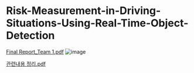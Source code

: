 # Risk-Measurement-in-Driving-Situations-Using-Real-Time-Object-Detection
[Final Report_Team 1.pdf](https://github.com/calisyj/Risk-Measurement-in-Driving-Situations-Using-Real-Time-Object-Detection/files/9910826/Final.Report_Team.1.pdf)
![image](https://user-images.githubusercontent.com/77192299/199256282-e0e8f632-f581-46d2-8e61-3122a947eefa.png)

[관련내용 정리.pdf](https://github.com/calisyj/Risk-Measurement-in-Driving-Situations-Using-Real-Time-Object-Detection/files/11948929/default.pdf)

